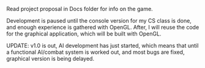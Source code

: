 Read project proposal in Docs folder for info on the game.

Development is paused until the console version for my CS class is done, and enough experience is gathered with OpenGL. After, I will reuse the code for the graphical application, which will be built with OpenGL. 

UPDATE: v1.0 is out, AI development has just started, which means that until a functional AI/combat system is worked out, and most bugs are fixed, graphical version is being delayed.
